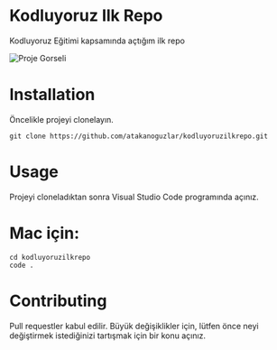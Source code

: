 # Kodluyoruz Ilk Repo
Kodluyoruz Eğitimi kapsamında açtığım ilk repo

![Proje Gorseli](https://www.photobox.co.uk/my/photo?album_id=6572374601&photo_id=504801398631)

# Installation

Öncelikle projeyi clonelayın.

`git clone https://github.com/atakanoguzlar/kodluyoruzilkrepo.git`

# Usage
Projeyi cloneladıktan sonra Visual Studio Code programında açınız.

# Mac için:

```
cd kodluyoruzilkrepo
code . 
```

# Contributing
Pull requestler kabul edilir. Büyük değişiklikler için, lütfen önce neyi değiştirmek istediğinizi tartışmak için bir konu açınız.
